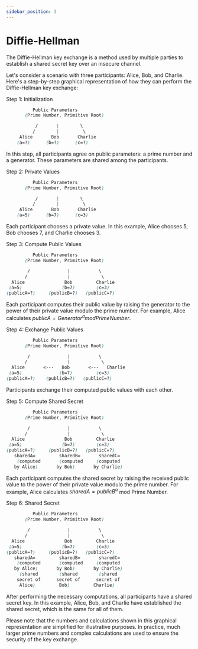 ```yaml
---
sidebar_position: 3
---
```


# Diffie-Hellman

<!-- Upon joining or leaving a group, an algorithm that simulates Diffie-Hellman for multiple parties is executed. The original Diffe-Hellman key exchange algorithm consists of creating a secret key between two entities, usually Alice and Bob, that takes advantage of the discrete logarithm problem. 

The idea behind the group version of the Diffie-Hellman algorithm is that, instead of the usual binary group of Alice and Bob, we have a group of $N$ people for which we want a secret key.

Firstly, the algorithm consists of having a prime number $P$ and a generator number $G$ upon which everyone agrees. $G$ must be a number so that for every $n$ where $0 <= n <= p-1$, $G^n mod P$ will generate all the integer numbers between $1$ and $p - 1$. Once everyone has their original secret number $x_i$, they calculate their public number $X_i = G^x_i mod P$. Afterwards, each member gives their public value to someone else, and the recipient also cyphers it with their own secret value ($Y_i = X_i^{x_j} mod P$).This process is now repeated until everyone cyphers everyone else's public cyphers.Once the last members cypher their received values, they keep them, as they now all have the same secret key for the group they form.

## Implementation

Usually, the process described above is executed on each member's client app; however, since our program is a web application with groups that can vary in size, this process would be very inconvenuient for the users, as not only they would have various secret keys for each group locally, but every time a change in the groupoccured, the program would have to access the key file and update it, which could take a long time and could happen asynchronously between users.

To circumvent this problem, the secret key is created on the server, and every time a member joins or leaves a group, a new value is generated for everyone, also on the server. This is achieved by generating $G$ and $P$, but instead of having $n$ users signing each others' values, $n$ arbitrary secret and public key pairs are created, and each only needs to cypher the group value once. After the last operation, the group succesfully has a secret key.

```typescript
// Compute shared secret
  for (let i = 0; i < nUsers; i++) {
    const currentParticipant = participants[i];
    const otherSharedSecret = currentParticipant.participant.computeSecret(
      participants[(i + 1) % nUsers].keys
    );

    if (sharedSecret === null) {
      sharedSecret = otherSharedSecret;
    } else if (!sharedSecret.equals(otherSharedSecret)) {
      throw new Error("Shared secrets are not equal!");
    }
  }
```

Finally, in order to distribute the key to the users, $n$ keys are saved, each signed by the user's own public RSA key, and saved in a database, from where it is retrieved by the user when they need it. In order to use it to encrypt files, the user only needs to decrypt the key with his/her secret RSA key. -->

The Diffie-Hellman key exchange is a method used by multiple parties to establish a shared secret key over an insecure channel.

Let's consider a scenario with three participants: Alice, Bob, and Charlie. Here's a step-by-step graphical representation of how they can perform the Diffie-Hellman key exchange:

Step 1: Initialization

```scss
          Public Parameters
       (Prime Number, Primitive Root)

           /       |        \
          /        |         \
     Alice       Bob       Charlie
    (a=?)      (b=?)      (c=?)
```

In this step, all participants agree on public parameters: a prime number and a generator. These parameters are shared among the participants.

Step 2: Private Values

```scss
          Public Parameters
       (Prime Number, Primitive Root)

           /       |        \
          /        |         \
     Alice       Bob       Charlie
    (a=5)      (b=7)      (c=3)
```

Each participant chooses a private value. In this example, Alice chooses 5, Bob chooses 7, and Charlie chooses 3.

Step 3: Compute Public Values

```scss
          Public Parameters
       (Prime Number, Primitive Root)

        /              |           \
       /               |            \
  Alice               Bob         Charlie
 (a=5)               (b=7)        (c=3)
(publicA=?)     (publicB=?)   (publicC=?)
```


Each participant computes their public value by raising the generator to the power of their private value modulo the prime number. For example, Alice calculates $publicA = Generator^a mod Prime Number$.

Step 4: Exchange Public Values

```scss
          Public Parameters
       (Prime Number, Primitive Root)

        /              |           \
       /               |            \
  Alice       <---   Bob       <---   Charlie
 (a=5)              (b=7)         (c=3)
(publicA=?)    (publicB=?)   (publicC=?)
```

Participants exchange their computed public values with each other.

Step 5: Compute Shared Secret

```scss
          Public Parameters
       (Prime Number, Primitive Root)

        /              |           \
       /               |            \
  Alice               Bob         Charlie
 (a=5)               (b=7)        (c=3)
(publicA=?)     (publicB=?)   (publicC=?)
   sharedA=         sharedB=       sharedC=
    (computed       (computed     (computed
   by Alice)       by Bob)       by Charlie)
```

Each participant computes the shared secret by raising the received public value to the power of their private value modulo the prime number. For example, Alice calculates $sharedA = publicB^a$ mod Prime Number.

Step 6: Shared Secret

```scss
          Public Parameters
       (Prime Number, Primitive Root)

        /              |           \
       /               |            \
  Alice               Bob         Charlie
 (a=5)               (b=7)        (c=3)
(publicA=?)     (publicB=?)   (publicC=?)
   sharedA=         sharedB=       sharedC=
    (computed       (computed     (computed
   by Alice)       by Bob)       by Charlie)
     (shared        (shared        (shared
    secret of      secret of      secret of
     Alice)         Bob)         Charlie)

```

After performing the necessary computations, all participants have a shared secret key. In this example, Alice, Bob, and Charlie have established the shared secret, which is the same for all of them.

Please note that the numbers and calculations shown in this graphical representation are simplified for illustrative purposes. In practice, much larger prime numbers and complex calculations are used to ensure the security of the key exchange.